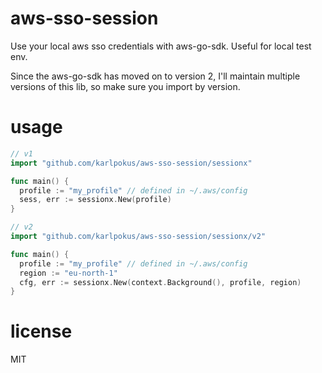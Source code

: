 # aws-sso-session
Use your local aws sso credentials with aws-go-sdk. Useful for local test env.

Since the aws-go-sdk has moved on to version 2, I'll maintain multiple versions of this lib, so make sure you import by version.

# usage

````go
// v1
import "github.com/karlpokus/aws-sso-session/sessionx"

func main() {
  profile := "my_profile" // defined in ~/.aws/config
  sess, err := sessionx.New(profile)
}
````

````go
// v2
import "github.com/karlpokus/aws-sso-session/sessionx/v2"

func main() {
  profile := "my_profile" // defined in ~/.aws/config
  region := "eu-north-1"
  cfg, err := sessionx.New(context.Background(), profile, region)
}
````

# license
MIT
